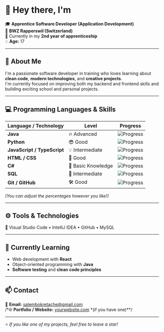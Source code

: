 # 👋 Hey there, I'm <Amin>

🎓 **Apprentice Software Developer (Application Development)**  
🏫 **BWZ Rapperswil (Switzerland)**  
📅 Currently in my **2nd year of apprenticeship**  
💡 **Age:** 17  

---

## 🚀 About Me
I'm a passionate software developer in training who loves learning about **clean code**, **modern technologies**, and **creative projects**.  
I'm currently focused on improving both my backend and frontend skills and building exciting school and personal projects.

---

## 💻 Programming Languages & Skills

| Language / Technology | Level | Progress |
|------------------------|--------|-----------|
| **Java** | 🔥 Advanced | ![Progress](https://progress-bar.dev/80/?title=80%) |
| **Python** | 😎 Good | ![Progress](https://progress-bar.dev/70/?title=70%) |
| **JavaScript / TypeScript** | 💡 Intermediate | ![Progress](https://progress-bar.dev/60/?title=60%) |
| **HTML / CSS** | 🎨 Good | ![Progress](https://progress-bar.dev/75/?title=75%) |
| **C#** | 🧩 Basic Knowledge | ![Progress](https://progress-bar.dev/40/?title=40%) |
| **SQL** | 💾 Intermediate | ![Progress](https://progress-bar.dev/65/?title=65%) |
| **Git / GitHub** | 🛠️ Good | ![Progress](https://progress-bar.dev/75/?title=75%) |

*(You can adjust the percentages however you like!)*

---

## ⚙️ Tools & Technologies
🧠 Visual Studio Code • IntelliJ IDEA • GitHub • MySQL 

---

## 🌱 Currently Learning
- Web development with **React**
- Object-oriented programming with **Java**
- **Software testing** and **clean code principles**

---

## 📫 Contact
📧 **Email:** salembokretache@gmail.com  
/*🌐 **Portfolio / Website:** [yourwebsite.com](https://yourwebsite.com) *(if you have one)**/ 


---

⭐️ *If you like one of my projects, feel free to leave a star!*
